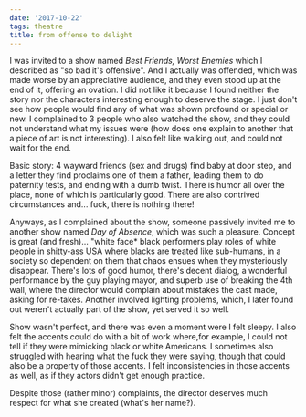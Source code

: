 ```yaml
---
date: '2017-10-22'
tags: theatre
title: from offense to delight
---
```


I was invited to a show named *Best Friends, Worst Enemies* which I
described as \"so bad it\'s offensive\". And I actually was offended,
which was made worse by an appreciative audience, and they even stood up
at the end of it, offering an ovation. I did not like it because I found
neither the story nor the characters interesting enough to deserve the
stage. I just don\'t see how people would find any of what was shown
profound or special or new. I complained to 3 people who also watched
the show, and they could not understand what my issues were (how does
one explain to another that a piece of art is not interesting). I also
felt like walking out, and could not wait for the end.

Basic story: 4 wayward friends (sex and drugs) find baby at door step,
and a letter they find proclaims one of them a father, leading them to
do paternity tests, and ending with a dumb twist. There is humor all
over the place, none of which is particularly good. There are also
contrived circumstances and\... fuck, there is nothing there!

Anyways, as I complained about the show, someone passively invited me to
another show named *Day of Absence*, which was such a pleasure. Concept
is great (and fresh)\... \"white face\* black performers play roles of
white people in shitty-ass USA where blacks are treated like sub-humans,
in a society so dependent on them that chaos ensues when they
mysteriously disappear. There\'s lots of good humor, there\'s decent
dialog, a wonderful performance by the guy playing mayor, and superb use
of breaking the 4th wall, where the director would complain about
mistakes the cast made, asking for re-takes. Another involved lighting
problems, which, I later found out weren\'t actually part of the show,
yet served it so well.

Show wasn\'t perfect, and there was even a moment were I felt sleepy. I
also felt the accents could do with a bit of work where,for example, I
could not tell if they were mimicking black or white Americans. I
sometimes also struggled with hearing what the fuck they were saying,
though that could also be a property of those accents. I felt
inconsistencies in those accents as well, as if they actors didn\'t get
enough practice.

Despite those (rather minor) complaints, the director deserves much
respect for what she created (what\'s her name?).
